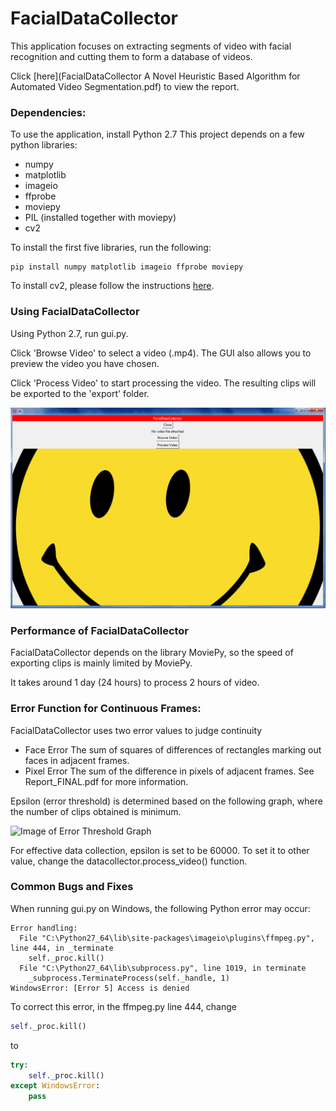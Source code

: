 # FacialDataCollector
This application focuses on extracting segments of video with facial recognition and cutting them to form a database of videos.



Click [here](FacialDataCollector A Novel Heuristic Based Algorithm for Automated Video Segmentation.pdf) to view the report.


### Dependencies:
To use the application, install Python 2.7
This project depends on a few python libraries:
- numpy
- matplotlib
- imageio
- ffprobe
- moviepy
- PIL (installed together with moviepy)
- cv2

To install the first five libraries, run the following:
```
pip install numpy matplotlib imageio ffprobe moviepy
```

To install cv2, please follow the instructions [here](http://opencv-python-tutroals.readthedocs.io/en/latest/py_tutorials/py_setup/py_setup_in_windows/py_setup_in_windows.html).

### Using FacialDataCollector
Using Python 2.7, run gui.py.

Click 'Browse Video' to select a video (.mp4). The GUI also allows you to preview the video you have chosen.

Click 'Process Video' to start processing the video. The resulting clips will be exported to the 'export' folder.

![Image of GUI](interface.png)

### Performance of FacialDataCollector
FacialDataCollector depends on the library MoviePy, so the speed of exporting clips is mainly limited by MoviePy.

It takes around 1 day (24 hours) to process 2 hours of video.


### Error Function for Continuous Frames:
FacialDataCollector uses two error values to judge continuity
- Face Error
The sum of squares of differences of rectangles marking out faces in adjacent frames.
- Pixel Error
The sum of the difference in pixels of adjacent frames.
See Report_FINAL.pdf for more information.

Epsilon (error threshold) is determined based on the following graph, where the number of clips obtained is minimum.

![Image of Error Threshold Graph](error_graph.png)

For effective data collection, epsilon is set to be 60000.
To set it to other value, change the datacollector.process_video() function.


### Common Bugs and Fixes
When running gui.py on Windows, the following Python error may occur:
```
Error handling:
  File "C:\Python27_64\lib\site-packages\imageio\plugins\ffmpeg.py", line 444, in _terminate
    self._proc.kill()
  File "C:\Python27_64\lib\subprocess.py", line 1019, in terminate
    _subprocess.TerminateProcess(self._handle, 1)
WindowsError: [Error 5] Access is denied
```
To correct this error, in the ffmpeg.py line 444, change
```python
self._proc.kill()
```
to 
```python
try:
    self._proc.kill()
except WindowsError:
    pass
```